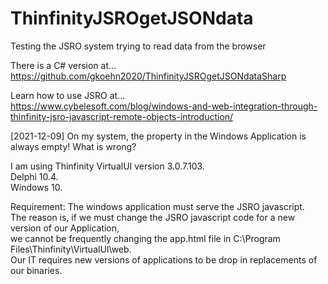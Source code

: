# ThinfinityJSROgetJSONdata
Testing the JSRO system trying to read data from the browser

There is a C# version at...<br>
https://github.com/gkoehn2020/ThinfinityJSROgetJSONdataSharp

Learn how to use JSRO at...<br>
https://www.cybelesoft.com/blog/windows-and-web-integration-through-thinfinity-jsro-javascript-remote-objects-introduction/     

[2021-12-09] On my system, the property in the Windows Application is always empty! What is wrong?

I am using Thinfinity VirtualUI version 3.0.7.103.<br>
Delphi 10.4.<br>
Windows 10.<br>

Requirement:
  The windows application must serve the JSRO javascript.<br>
  The reason is, if we must change the JSRO javascript code for a new version of our Application,<br>
  we cannot be frequently changing the app.html file in C:\Program Files\Thinfinity\VirtualUI\web.<br>
  Our IT requires new versions of applications to be drop in replacements of our binaries.<br>
  


